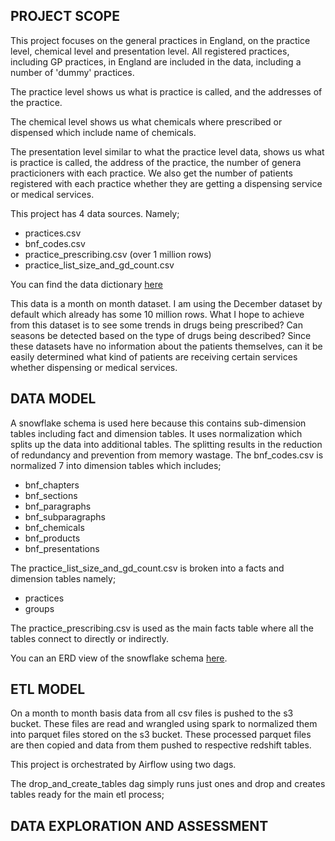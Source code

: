 ## PROJECT SCOPE
This project focuses on the general practices in England, on the practice level, chemical level and presentation level. All registered practices, including GP practices, in England are included in the data, including a number of 'dummy' practices.

The practice level shows us what is practice is called, and the addresses of the practice.

The chemical level shows us what chemicals where prescribed or dispensed which include name of chemicals.

The presentation level similar to what the practice level data, shows us what is practice is called, the address of the practice, the number of genera practicioners with each practice. We also get the number of patients registered with each practice whether they are getting a dispensing service or medical services.

This project has 4 data sources.
Namely;
* practices.csv
* bnf_codes.csv
* practice_prescribing.csv (over 1 million rows)
* practice_list_size_and_gd_count.csv
  
You can find the data dictionary [here](data_dictionary.md)

This data is a month on month dataset. I am using the December dataset by default which already has some 10 million rows.
What I hope to achieve from this dataset is to see some trends in drugs being prescribed? Can seasons be detected based on the type of drugs being described? Since these datasets have no information about the patients themselves, can it be easily determined what kind of patients are receiving certain services whether dispensing or medical services.

## DATA MODEL
A snowflake schema is used here because this contains sub-dimension tables including fact and dimension tables.
It uses normalization which splits up the data into additional tables. The splitting results in the reduction of redundancy and prevention from memory wastage.
The bnf_codes.csv is normalized 7 into dimension tables which includes;
* bnf_chapters
* bnf_sections
* bnf_paragraphs
* bnf_subparagraphs
* bnf_chemicals
* bnf_products
* bnf_presentations

The practice_list_size_and_gd_count.csv is broken into a facts and dimension tables namely;
* practices
* groups

The practice_prescribing.csv is used as the main facts table where all the tables connect to
directly or indirectly.

You can an ERD view of the snowflake schema [here](Capstone%20Udacity%20Project.png).

## ETL MODEL
On a month to month basis data from all csv files is pushed to the s3 bucket.
These files are read and wrangled using spark to normalized them into parquet files stored
on the s3 bucket.
These processed parquet files are then copied and data from them pushed to respective redshift tables.

This project is orchestrated by Airflow using two dags.

The drop_and_create_tables dag simply runs just ones and drop and creates tables ready for the main
etl process;





## DATA EXPLORATION AND ASSESSMENT
